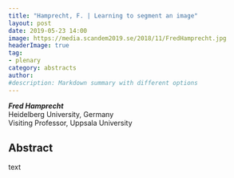 ```yaml
---
title: "Hamprecht, F. | Learning to segment an image"
layout: post
date: 2019-05-23 14:00
image: https://media.scandem2019.se/2018/11/FredHamprecht.jpg
headerImage: true
tag:
- plenary
category: abstracts
author:
#description: Markdown summary with different options
---
```


_**Fred Hamprecht**_<br/>
Heidelberg University, Germany<br/>
Visiting Professor, Uppsala University<br/>

## Abstract

text<br/>
